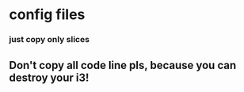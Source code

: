 # config files
### just copy only slices
## Don't copy all code line pls, because you can destroy your i3!
